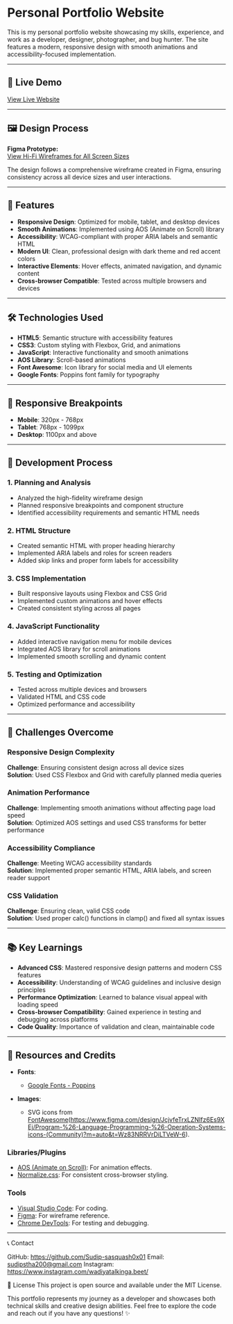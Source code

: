 # Personal Portfolio Website

This is my personal portfolio website showcasing my skills, experience, and work as a developer, designer, photographer, and bug hunter. The site features a modern, responsive design with smooth animations and accessibility-focused implementation.

---

## 🌟 **Live Demo**
[View Live Website](https://your-username.github.io/your-repo-name/) 

---

## 🖼️ **Design Process**

**Figma Prototype:**  
[View Hi-Fi Wireframes for All Screen Sizes](./images/Shrestha_Sudip_Prototype.pdf)

The design follows a comprehensive wireframe created in Figma, ensuring consistency across all device sizes and user interactions.

---

## 🚀 **Features**

- **Responsive Design**: Optimized for mobile, tablet, and desktop devices
- **Smooth Animations**: Implemented using AOS (Animate on Scroll) library
- **Accessibility**: WCAG-compliant with proper ARIA labels and semantic HTML
- **Modern UI**: Clean, professional design with dark theme and red accent colors
- **Interactive Elements**: Hover effects, animated navigation, and dynamic content
- **Cross-browser Compatible**: Tested across multiple browsers and devices

---

## 🛠️ **Technologies Used**

- **HTML5**: Semantic structure with accessibility features
- **CSS3**: Custom styling with Flexbox, Grid, and animations
- **JavaScript**: Interactive functionality and smooth animations
- **AOS Library**: Scroll-based animations
- **Font Awesome**: Icon library for social media and UI elements
- **Google Fonts**: Poppins font family for typography

---

## 📱 **Responsive Breakpoints**

- **Mobile**: 320px - 768px
- **Tablet**: 768px - 1099px  
- **Desktop**: 1100px and above

---

## 🎨 **Development Process**

### 1. **Planning and Analysis**
- Analyzed the high-fidelity wireframe design
- Planned responsive breakpoints and component structure
- Identified accessibility requirements and semantic HTML needs

### 2. **HTML Structure**
- Created semantic HTML with proper heading hierarchy
- Implemented ARIA labels and roles for screen readers
- Added skip links and proper form labels for accessibility

### 3. **CSS Implementation**
- Built responsive layouts using Flexbox and CSS Grid
- Implemented custom animations and hover effects
- Created consistent styling across all pages

### 4. **JavaScript Functionality**
- Added interactive navigation menu for mobile devices
- Integrated AOS library for scroll animations
- Implemented smooth scrolling and dynamic content

### 5. **Testing and Optimization**
- Tested across multiple devices and browsers
- Validated HTML and CSS code
- Optimized performance and accessibility

---

## 🔧 **Challenges Overcome**

### **Responsive Design Complexity**
**Challenge**: Ensuring consistent design across all device sizes  
**Solution**: Used CSS Flexbox and Grid with carefully planned media queries

### **Animation Performance**
**Challenge**: Implementing smooth animations without affecting page load speed  
**Solution**: Optimized AOS settings and used CSS transforms for better performance

### **Accessibility Compliance**
**Challenge**: Meeting WCAG accessibility standards  
**Solution**: Implemented proper semantic HTML, ARIA labels, and screen reader support

### **CSS Validation**
**Challenge**: Ensuring clean, valid CSS code  
**Solution**: Used proper calc() functions in clamp() and fixed all syntax issues

---

## 📚 **Key Learnings**

- **Advanced CSS**: Mastered responsive design patterns and modern CSS features
- **Accessibility**: Understanding of WCAG guidelines and inclusive design principles
- **Performance Optimization**: Learned to balance visual appeal with loading speed
- **Cross-browser Compatibility**: Gained experience in testing and debugging across platforms
- **Code Quality**: Importance of validation and clean, maintainable code

---
## 🔗 **Resources and Credits**

- **Fonts**:  
  - [Google Fonts - Poppins](https://fonts.google.com/)  

- **Images**:  
  - SVG icons from [FontAwesome](https://fontawesome.com/)(https://www.figma.com/design/JcjvfeTrxLZNIfz6Es9XEj/Program-%26-Language-Programming-%26-Operation-Systems-icons-(Community)?m=auto&t=Wz83NRRVrDiLTVeW-6).

### Libraries/Plugins
- [AOS (Animate on Scroll)](https://michalsnik.github.io/aos/): For animation effects.
- [Normalize.css](https://necolas.github.io/normalize.css/): For consistent cross-browser styling.

### Tools
- [Visual Studio Code](https://code.visualstudio.com/): For coding.
- [Figma](https://www.figma.com/): For wireframe reference.
- [Chrome DevTools](https://developer.chrome.com/docs/devtools/): For testing and debugging.

---

📞 Contact

GitHub: https://github.com/Sudip-sasquash0x01
Email: sudipstha200@gmail.com
Instagram: https://www.instagram.com/wadiyatalkinga.beet/


📜 License
This project is open source and available under the MIT License.

This portfolio represents my journey as a developer and showcases both technical skills and creative design abilities. Feel free to explore the code and reach out if you have any questions! ✨